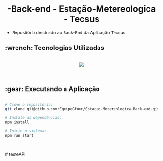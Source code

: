<p align="center">
<h1 align="center"> -Back-end - Estação-Metereologica - Tecsus </h1>

 - Repositório destinado ao Back-End da Aplicação Tecsus.

<h2>:wrench: Tecnologias Utilizadas</h2>
<p align="center">
<br>

<img src="https://img.shields.io/badge/TypeScript-CED4DA?style=for-the-badge&logo=typescript&logoColor=007ACC"/>

 
</p>
<br>

<h2> :gear: Executando a Aplicação </h2>

```bash

# Clone o repositório:
git clone git@github.com:EquipeGfour/Estacao-Metereologica-Back-end.git

# Instale as dependências:
npm install

# Inicie o sistema:
npm run start
```
<br>

#   t e s t e A P I  
 